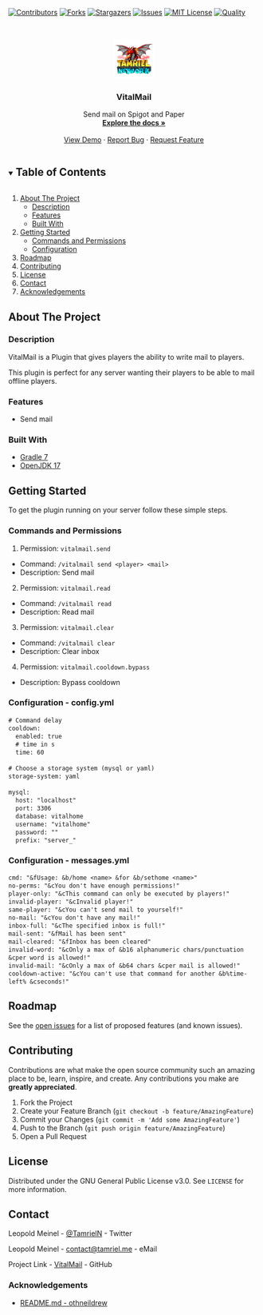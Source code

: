 <!-- PROJECT SHIELDS -->
[![Contributors][contributors-shield]][contributors-url]
[![Forks][forks-shield]][forks-url]
[![Stargazers][stars-shield]][stars-url]
[![Issues][issues-shield]][issues-url]
[![MIT License][license-shield]][license-url]
[![Quality][quality-shield]][quality-url]

<!-- PROJECT LOGO -->
<!--suppress ALL -->
<br />
<p align="center">
  <a href="https://github.com/TamrielNetwork/VitalMail">
    <img src="images/logo.png" alt="Logo" width="80" height="80">
  </a>

<h3 align="center">VitalMail</h3>

  <p align="center">
    Send mail on Spigot and Paper
    <br />
    <a href="https://github.com/TamrielNetwork/VitalMail"><strong>Explore the docs »</strong></a>
    <br />
    <br />
    <a href="https://github.com/TamrielNetwork/VitalMail">View Demo</a>
    ·
    <a href="https://github.com/TamrielNetwork/VitalMail/issues">Report Bug</a>
    ·
    <a href="https://github.com/TamrielNetwork/VitalMail/issues">Request Feature</a>
  </p>

<!-- TABLE OF CONTENTS -->
<details open="open">
  <summary><h2 style="display: inline-block">Table of Contents</h2></summary>
  <ol>
    <li>
      <a href="#about-the-project">About The Project</a>
      <ul>
        <li><a href="#description">Description</a></li>
        <li><a href="#features">Features</a></li>
        <li><a href="#built-with">Built With</a></li>
      </ul>
    </li>
    <li>
      <a href="#getting-started">Getting Started</a>
      <ul>
        <li><a href="#commands-and-permissions">Commands and Permissions</a></li>
        <li><a href="#configuration">Configuration</a></li>
      </ul>
    </li>
    <li><a href="#roadmap">Roadmap</a></li>
    <li><a href="#contributing">Contributing</a></li>
    <li><a href="#license">License</a></li>
    <li><a href="#contact">Contact</a></li>
    <li><a href="#acknowledgements">Acknowledgements</a></li>
  </ol>
</details>

<!-- ABOUT THE PROJECT -->

## About The Project

### Description

VitalMail is a Plugin that gives players the ability to write mail to players.

This plugin is perfect for any server wanting their players to be able to mail offline players.

### Features

* Send mail

### Built With

* [Gradle 7](https://docs.gradle.org/7.4/release-notes.html)
* [OpenJDK 17](https://openjdk.java.net/projects/jdk/17/)

<!-- GETTING STARTED -->

## Getting Started

To get the plugin running on your server follow these simple steps.

### Commands and Permissions

1. Permission: `vitalmail.send`

* Command: `/vitalmail send <player> <mail>`
* Description: Send mail

2. Permission: `vitalmail.read`

* Command: `/vitalmail read`
* Description: Read mail

3. Permission: `vitalmail.clear`

* Command: `/vitalmail clear`
* Description: Clear inbox

4. Permission: `vitalmail.cooldown.bypass`

* Description: Bypass cooldown

### Configuration - config.yml

```
# Command delay
cooldown:
  enabled: true
  # time in s
  time: 60

# Choose a storage system (mysql or yaml)
storage-system: yaml

mysql:
  host: "localhost"
  port: 3306
  database: vitalhome
  username: "vitalhome"
  password: ""
  prefix: "server_"
```

### Configuration - messages.yml

```
cmd: "&fUsage: &b/home <name> &for &b/sethome <name>"
no-perms: "&cYou don't have enough permissions!"
player-only: "&cThis command can only be executed by players!"
invalid-player: "&cInvalid player!"
same-player: "&cYou can't send mail to yourself!"
no-mail: "&cYou don't have any mail!"
inbox-full: "&cThe specified inbox is full!"
mail-sent: "&fMail has been sent"
mail-cleared: "&fInbox has been cleared"
invalid-word: "&cOnly a max of &b16 alphanumeric chars/punctuation &cper word is allowed!"
invalid-mail: "&cOnly a max of &b64 chars &cper mail is allowed!"
cooldown-active: "&cYou can't use that command for another &b%time-left% &cseconds!"
```

<!-- ROADMAP -->

## Roadmap

See the [open issues](https://github.com/TamrielNetwork/VitalMail/issues) for a list of proposed features (and known
issues).

<!-- CONTRIBUTING -->

## Contributing

Contributions are what make the open source community such an amazing place to be, learn, inspire, and create. Any
contributions you make are **greatly appreciated**.

1. Fork the Project
2. Create your Feature Branch (`git checkout -b feature/AmazingFeature`)
3. Commit your Changes (`git commit -m 'Add some AmazingFeature'`)
4. Push to the Branch (`git push origin feature/AmazingFeature`)
5. Open a Pull Request

<!-- LICENSE -->

## License

Distributed under the GNU General Public License v3.0. See `LICENSE` for more information.

<!-- CONTACT -->

## Contact

Leopold Meinel - [@TamrielN](https://twitter.com/TamrielN) - Twitter

Leopold Meinel - [contact@tamriel.me](mailto:contact@tamriel.me) - eMail

Project Link - [VitalMail](https://github.com/TamrielNetwork/VitalMail) - GitHub

<!-- ACKNOWLEDGEMENTS -->

### Acknowledgements

* [README.md - othneildrew](https://github.com/othneildrew/Best-README-Template)

<!-- MARKDOWN LINKS & IMAGES -->

[contributors-shield]: https://img.shields.io/github/contributors-anon/TamrielNetwork/VitalMail?style=for-the-badge

[contributors-url]: https://github.com/TamrielNetwork/VitalMail/graphs/contributors

[forks-shield]: https://img.shields.io/github/forks/TamrielNetwork/VitalMail?label=Forks&style=for-the-badge

[forks-url]: https://github.com/TamrielNetwork/VitalMail/network/members

[stars-shield]: https://img.shields.io/github/stars/TamrielNetwork/VitalMail?style=for-the-badge

[stars-url]: https://github.com/TamrielNetwork/VitalMail/stargazers

[issues-shield]: https://img.shields.io/github/issues/TamrielNetwork/VitalMail?style=for-the-badge

[issues-url]: https://github.com/TamrielNetwork/VitalMail/issues

[license-shield]: https://img.shields.io/github/license/TamrielNetwork/VitalMail?style=for-the-badge

[license-url]: https://github.com/TamrielNetwork/VitalMail/blob/main/LICENSE

[quality-shield]: https://img.shields.io/codefactor/grade/github/TamrielNetwork/VitalMail?style=for-the-badge

[quality-url]: https://www.codefactor.io/repository/github/TamrielNetwork/VitalMail
